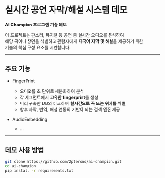 # 실시간 공연 자막/해설 시스템 데모
**AI Champion 프로그램 기술 데모**

이 프로젝트는 판소리, 뮤지컬 등 공연 중 실시간 오디오를 분석하여  
해당 곡이나 장면을 식별하고 관람자에게 **다국어 자막 및 해설**을 제공하기 위한  
기술의 핵심 구성 요소를 시연합니다.

---

## 주요 기능

- FingerPrint
  - 오디오를 초 단위로 세분화하여 분석
  - 각 세그먼트에서 **고유한 fingerprint**를 생성
  - 미리 구축한 DB와 비교하여 **실시간으로 곡 또는 위치를 식별**
  - 향후 자막, 번역, 해설 연동의 기반이 되는 검색 엔진 제공

- AudioEmbedding
  - ...

---

## 데모 사용 방법

```bash
git clone https://github.com/2pterons/ai-champion.git
cd ai-champion
pip install -r requirements.txt
